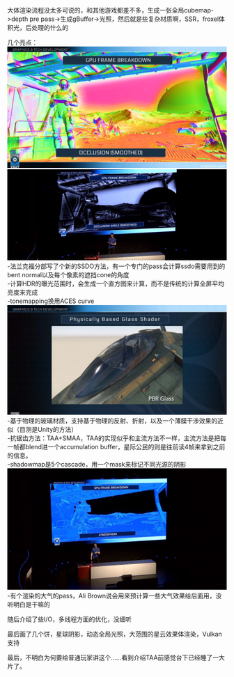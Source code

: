 大体渲染流程没太多可说的，和其他游戏都差不多，生成一张全局cubemap->depth pre pass->生成gBuffer->光照，然后就是些复杂材质啊，SSR，froxel体积光，后处理的什么的

几个亮点：
![alt text](https://raw.githubusercontent.com/Crysis-tieba/Article/master/%E3%80%8A%E6%98%9F%E9%99%85%E5%85%AC%E6%B0%91%E3%80%8BCitizonCon17%E6%B8%B2%E6%9F%93%E6%8A%80%E6%9C%AF%E8%A7%A3%E6%9E%90/img/1.JPG)
![alt text](https://raw.githubusercontent.com/Crysis-tieba/Article/master/%E3%80%8A%E6%98%9F%E9%99%85%E5%85%AC%E6%B0%91%E3%80%8BCitizonCon17%E6%B8%B2%E6%9F%93%E6%8A%80%E6%9C%AF%E8%A7%A3%E6%9E%90/img/2.JPG)
-法兰克福分部写了个新的SSDO方法，有一个专门的pass会计算ssdo需要用到的bent normal以及每个像素的遮挡cone的角度  
-计算HDR的曝光范围时，会生成一个直方图来计算，而不是传统的计算全屏平均亮度来完成  
-tonemapping换用ACES curve
![alt text](https://raw.githubusercontent.com/Crysis-tieba/Article/master/%E3%80%8A%E6%98%9F%E9%99%85%E5%85%AC%E6%B0%91%E3%80%8BCitizonCon17%E6%B8%B2%E6%9F%93%E6%8A%80%E6%9C%AF%E8%A7%A3%E6%9E%90/img/4.JPG)
-基于物理的玻璃材质，支持基于物理的反射、折射，以及一个薄膜干涉效果的近似（目测是Unity的方法）  
-抗锯齿方法：TAA+SMAA，TAA的实现似乎和主流方法不一样，主流方法是把每一帧都blend进一个accumulation  buffer，星际公民的则是往前读4帧来拿到之前的信息。  
-shadowmap是5个cascade，用一个mask来标记不同光源的阴影  
![alt text](https://raw.githubusercontent.com/Crysis-tieba/Article/master/%E3%80%8A%E6%98%9F%E9%99%85%E5%85%AC%E6%B0%91%E3%80%8BCitizonCon17%E6%B8%B2%E6%9F%93%E6%8A%80%E6%9C%AF%E8%A7%A3%E6%9E%90/img/3.JPG)
-有个渲染的大气的pass，Ali Brown说会用来预计算一些大气效果给后面用，没听明白是干嘛的  

随后介绍了些I/O，多线程方面的优化，没细听  

最后画了几个饼，星球阴影，动态全局光照，大范围的星云效果体渲染，Vulkan支持  

最后，不明白为何要给普通玩家讲这个……看到介绍TAA前感觉台下已经睡了一大片了。  